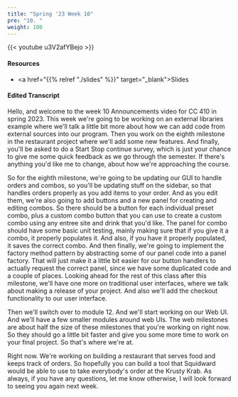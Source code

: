 ```yaml
---
title: "Spring '23 Week 10"
pre: "10. "
weight: 100
---
```


{{< youtube u3V2afYBejo   >}}

#### Resources

* <a href="{{% relref "./slides" %}}" target="_blank">Slides</a>

#### Edited Transcript

Hello, and welcome to the week 10 Announcements video for CC 410 in spring 2023. This week we're going to be working on an external libraries example where we'll talk a little bit more about how we can add code from external sources into our program. Then you work on the eighth milestone in the restaurant project where we'll add some new features. And finally, you'll be asked to do a Start Stop continue survey, which is just your chance to give me some quick feedback as we go through the semester. If there's anything you'd like me to change, about how we're approaching the course. 

So for the eighth milestone, we're going to be updating our GUI to handle orders and combos, so you'll be updating stuff on the sidebar, so that handles orders properly as you add items to your order. And as you edit them, we're also going to add buttons and a new panel for creating and editing combos. So there should be a button for each individual preset combo, plus a custom combo button that you can use to create a custom combo using any entree site and drink that you'd like. The panel for combo should have some basic unit testing, mainly making sure that if you give it a combo, it properly populates it. And also, if you have it properly populated, it saves the correct combo. And then finally, we're going to implement the factory method pattern by abstracting some of our panel code into a panel factory. That will just make it a little bit easier for our button handlers to actually request the correct panel, since we have some duplicated code and a couple of places. Looking ahead for the rest of this class after this milestone, we'll have one more on traditional user interfaces, where we talk about making a release of your project. And also we'll add the checkout functionality to our user interface. 

Then we'll switch over to module 12. And we'll start working on our Web UI. And we'll have a few smaller modules around web UIs. The web milestones are about half the size of these milestones that you're working on right now. So they should go a little bit faster and give you some more time to work on your final project. So that's where we're at. 

Right now. We're working on building a restaurant that serves food and keeps track of orders. So hopefully you can build a tool that Squidward would be able to use to take everybody's order at the Krusty Krab. As always, if you have any questions, let me know otherwise, I will look forward to seeing you again next week. 





